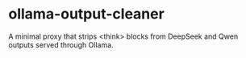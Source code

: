 # ollama-output-cleaner
A minimal proxy that strips &lt;think> blocks from DeepSeek and Qwen outputs served through Ollama.
